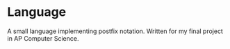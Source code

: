 # Language
A small language implementing postfix notation. Written for my final project in AP Computer Science.